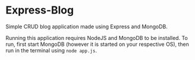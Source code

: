 # Express-Blog
Simple CRUD blog application made using Express and MongoDB.

Running this application requires NodeJS and MongoDB to be installed. To run, first start MongoDB (however it is started on your respective OS), then run in the terminal using `node app.js`.
